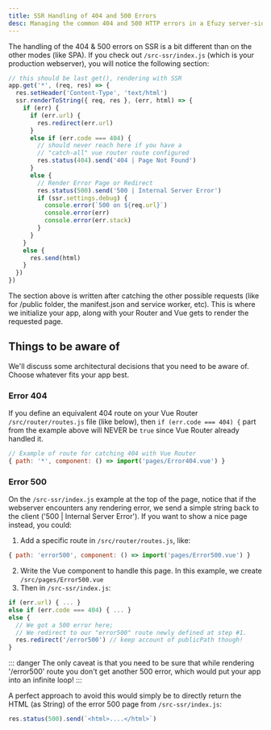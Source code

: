 ```yaml
---
title: SSR Handling of 404 and 500 Errors
desc: Managing the common 404 and 500 HTTP errors in a Efuzy server-side rendered app.
---
```

The handling of the 404 & 500 errors on SSR is a bit different than on the other modes (like SPA). If you check out `/src-ssr/index.js` (which is your production webserver), you will notice the following section:

```js
// this should be last get(), rendering with SSR
app.get('*', (req, res) => {
  res.setHeader('Content-Type', 'text/html')
  ssr.renderToString({ req, res }, (err, html) => {
    if (err) {
      if (err.url) {
        res.redirect(err.url)
      }
      else if (err.code === 404) {
        // should never reach here if you have a
        // "catch-all" vue router route configured
        res.status(404).send('404 | Page Not Found')
      }
      else {
        // Render Error Page or Redirect
        res.status(500).send('500 | Internal Server Error')
        if (ssr.settings.debug) {
          console.error(`500 on ${req.url}`)
          console.error(err)
          console.error(err.stack)
        }
      }
    }
    else {
      res.send(html)
    }
  })
})
```

The section above is written after catching the other possible requests (like for /public folder, the manifest.json and service worker, etc). This is where we initialize your app, along with your Router and Vue gets to render the requested page.

## Things to be aware of
We'll discuss some architectural decisions that you need to be aware of. Choose whatever fits your app best.

### Error 404
If you define an equivalent 404 route on your Vue Router `/src/router/routes.js` file (like below), then `if (err.code === 404) {` part from the example above will NEVER be `true` since Vue Router already handled it.

```js
// Example of route for catching 404 with Vue Router
{ path: '*', component: () => import('pages/Error404.vue') }
```

### Error 500
On the `/src-ssr/index.js` example at the top of the page, notice that if the webserver encounters any rendering error, we send a simple string back to the client ('500 | Internal Server Error'). If you want to show a nice page instead, you could:

1. Add a specific route in `/src/router/routes.js`, like:
  ```js
  { path: 'error500', component: () => import('pages/Error500.vue') }
  ```
2. Write the Vue component to handle this page. In this example, we create `/src/pages/Error500.vue`
3. Then in `/src-ssr/index.js`:
  ```js
  if (err.url) { ... }
  else if (err.code === 404) { ... }
  else {
    // We got a 500 error here;
    // We redirect to our "error500" route newly defined at step #1.
    res.redirect('/error500') // keep account of publicPath though!
  }
  ```

::: danger
The only caveat is that you need to be sure that while rendering '/error500' route you don't get another 500 error, which would put your app into an infinite loop!
:::

A perfect approach to avoid this would simply be to directly return the HTML (as String) of the error 500 page from `/src-ssr/index.js`:

```js
res.status(500).send(`<html>....</html>`)
```
